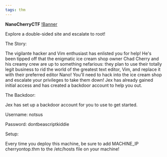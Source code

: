 ```yaml
---
tags: thm
---
```


**NanoCherryCTF**
[!Banner](./src/uploads/nanocherryctf.png)


Explore a double-sided site and escalate to root!

The Story:

The vigilante hacker and Vim enthusiast has enlisted you for help! He's been tipped off that the enigmatic ice cream shop owner Chad Cherry and his creamy crew are up to something nefarious: they plan to use their totally legit business to rid the world of the greatest text editor, Vim, and replace it with their preferred editor Nano! You'll need to hack into the ice cream shop and escalate your privileges to take them down! Jex has already gained initial access and has created a backdoor account to help you out.

The Backdoor:

Jex has set up a backdoor account for you to use to get started.

Username: notsus

Password: dontbeascriptkiddie

Setup:

Every time you deploy this machine, be sure to add MACHINE_IP cherryontop.thm to the /etc/hosts file on your machine!